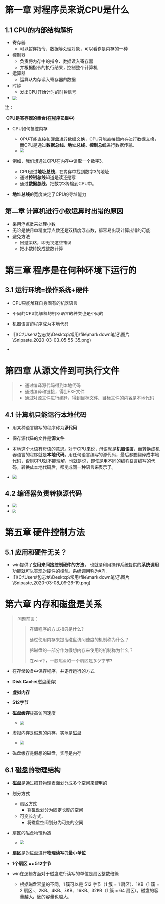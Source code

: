 # 第一章 对程序员来说CPU是什么

## 1.1 CPU的内部结构解析

+ 寄存器
  + 可以暂存指令、数据等处理对象，可以看作是内存的一种
+ 控制器
  + 负责将内存中的指令、数据读入寄存器
  + 并根据指令的执行结果，控制整个计算机
+ 运算器
  + 运算从内存读入寄存器的数据
+ 时钟
  + 发出CPU开始计时的时钟信号
+ <img src="C:\Users\包志龙\Desktop\常用\file\mark down笔记\图片\Snipaste_2020-03-02_20-38-49.png" style="zoom:80%;" align="center"/>

注：

​	**CPU是寄存器的集合(在程序员眼中)**

+ CPU如何操控内存
  + CPU不能直接和硬盘进行数据交换，CPU只能直接跟内存进行数据交换，而CPU是通过**数据总线、地址总线、控制总线**进行数据传输。
  + <img src="C:\Users\包志龙\Desktop\常用\file\mark down笔记\图片\Snipaste_2020-03-18_09-11-24.png" style="zoom:80%;" />

+ 例如，我们想通过CPU在内存中读取一个数字3.
  + CPU通过**地址总线**，在内存中找到数字3的地址
  + 通过**控制总线**知道是读还是写
  + 通过**数据总线**，把数字3传输到CPU中。
+ **地址总线**的宽度决定了CPU的寻址能力



## 第二章 计算机进行小数运算时出错的原因

+ 采用浮点数来处理小数
+ 无论是使用单精度浮点数还是双精度浮点数，都容易出现计算出错的可能
+ 避免方法
  + 回避策略，即无视这些错误
  + 把小数转换成整数计算

# 第三章 程序是在何种环境下运行的

## 3.1 运行环境=操作系统+硬件

+ CPU只能解释自身固有的机器语言
+ 不同的CPU能解释的机器语言的种类也是不同的
+ 机器语言的程序成为本地代码
+ ![](C:\Users\包志龙\Desktop\常用\file\mark down笔记\图片\Snipaste_2020-03-03_05-55-35.png)

+ 

# 第四章 从源文件到可执行文件

>
>
>+ 通过编译源代码得到本地代码
>+ 通过编译和链接，得到EXE文件
>+ 通过对源文件进行编译，得到目标文件。目标文件的内容是本地代码

## 4.1 计算机只能运行本地代码

+ 用某种语言编写的程序称为**源代码**
+ 保存源代码的文件是**源文件**

+ 本地这个术语有母语的意思。对于CPU来说，母语就是**机器语言**，而转换成机器语言的程序就是**本地代码**。用任何语言编写的源代码，最后都要翻译成本地代码，否则CPU就不能理解。也就是说，即使是用不同的编程语言编写的代码，转换成本地代码后，都变成同一种语言来表示了。
+ <img src="C:\Users\包志龙\Desktop\常用\file\mark down笔记\图片\Snipaste_2020-03-04_10-15-50.png" style="zoom:80%;" />

## 4.2 编译器负责转换源代码

+ <img src="C:\Users\包志龙\Desktop\常用\file\mark down笔记\图片\Snipaste_2020-03-04_10-21-15.png" style="zoom:80%;" />

+ <img src="C:\Users\包志龙\Desktop\常用\file\mark down笔记\图片\Snipaste_2020-03-04_10-24-28.png" style="zoom: 67%;" />

# 第五章 硬件控制方法

## 5.1 应用和硬件无关？

+ win提供了**应用来间接控制硬件的方法**， 也就是利用操作系统提供的**系统调用**功能就可以实现对硬件的控制。系统调用称为API.
+ ![](C:\Users\包志龙\Desktop\常用\file\mark down笔记\图片\Snipaste_2020-03-08_09-26-19.png)

# 第六章 内存和磁盘是关系

>
>
>问题前言：
>
>> 存储程序的方式指的是什么?
>>
>> 通过使用内存来提高磁盘访问速度的机制称为什么？
>>
>> 把磁盘的一部分作为假想内存来使用的机制称为什么？
>>
>> 在win中，一般磁盘的一个扇区是多少字节?

+ 在存储设备中保存程序，并逐行运行的方式
+ **Disk Cache**(磁盘缓存)
+ **虚拟内存**
+ **512字节**

+ **磁盘缓存**提高访问速度
  + <img src="C:\Users\包志龙\Desktop\常用\file\mark down笔记\图片\Snipaste_2020-03-18_20-32-05.png" style="zoom:80%;" />

+ 虚拟内存是假想的内存，实际是磁盘
  + <img src="C:\Users\包志龙\Desktop\常用\file\mark down笔记\图片\Snipaste_2020-03-18_20-36-18.png" style="zoom:80%;" />
+ 磁盘缓存是假想的磁盘，实际是内存

## 6.1 磁盘的物理结构

+ **磁盘**是通过把其物理表面划分成多个空间来使用的
+ 划分方式
  + 扇区方式
    + 将磁盘划分为固定长度的空间
  + 可变长方式、
    + 将磁盘空间划分为可变的空间
+ 扇区的磁盘物理构造
  + <img src="C:\Users\包志龙\Desktop\常用\file\mark down笔记\图片\Snipaste_2020-03-18_20-41-42.png" style="zoom:80%;" />

+ **扇区**是对磁盘进行**物理读写**的**最小单位**
+ **1个扇区 == 512字节**
+ win在逻辑方面对于磁盘进行读写的单位是扇区整数倍簇
  + 根据磁盘容量的不同，1 簇可以是 512 字节（1 簇 = 1 扇区）、1KB（1 簇 = 2 扇区）、2KB、4KB、8KB、16KB、32KB（1 簇 = 64 扇区）。磁盘的容量越大，簇的容量也越大。